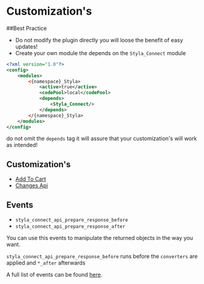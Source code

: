 # Customization's

##Best Practice
* Do not modify the plugin directly you will loose the benefit of easy updates!
* Create your own module the depends on the `Styla_Connect` module
```xml
<?xml version="1.0"?>
<config>
    <modules>
        <{namespace}_Styla>
            <active>true</active>
            <codePool>local</codePool>
            <depends>
                <Styla_Connect/>
            </depends>
        </{namespace}_Styla>
    </modules>
</config>
```
do not omit the `depends` tag it will assure that your customization's will work as intended!
 

## Customization's

 * [Add To Cart](customization/add-to-cart.md)
 * [Changes Api](customization/api.md)
 


## Events

* `styla_connect_api_prepare_response_before`
* `styla_connect_api_prepare_response_after`

You can use this events to manipulate the returned objects in the way you want.

`styla_connect_api_prepare_response_before` runs before the `converters` are applied and `*_after` afterwards

A full list of events can be found [here](events.md). 

